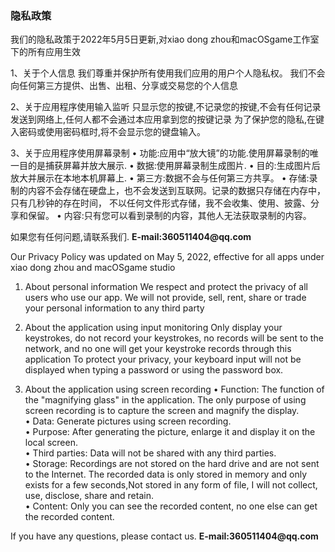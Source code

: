 ### 隐私政策

我们的隐私政策于2022年5月5日更新,对xiao dong zhou和macOSgame工作室下的所有应用生效

1、关于个人信息
我们尊重并保护所有使用我们应用的用户个人隐私权。
我们不会向任何第三方提供、出售、出租、分享或交易您的个人信息

2、关于应用程序使用输入监听
只显示您的按键,不记录您的按键,不会有任何记录发送到网络上,任何人都不会通过本应用拿到您的按键记录
为了保护您的隐私,在键入密码或使用密码框时,将不会显示您的键盘输入。

3、关于应用程序使用屏幕录制
• 功能:应用中“放大镜”的功能.使用屏幕录制的唯一目的是捕获屏幕并放大展示.
• 数据:使用屏幕录制生成图片.
• 目的:生成图片后放大并展示在本地本机屏幕上.
• 第三方:数据不会与任何第三方共享。
• 存储:录制的内容不会存储在硬盘上，也不会发送到互联网。记录的数据只存储在内存中，只有几秒钟的存在时间，
          不以任何文件形式存储，我不会收集、使用、披露、分享和保留。
• 内容:只有您可以看到录制的内容，其他人无法获取录制的内容。

如果您有任何问题,请联系我们. 
__E-mail:360511404@qq.com__

Our Privacy Policy was updated on May 5, 2022, effective for all apps under xiao dong zhou and macOSgame studio

1. About personal information
We respect and protect the privacy of all users who use our app.
We will not provide, sell, rent, share or trade your personal information to any third party

2. About the application using input monitoring
Only display your keystrokes, do not record your keystrokes, no records will be sent to the network, and no one will get your keystroke records through this application
To protect your privacy, your keyboard input will not be displayed when typing a password or using the password box.

3. About the application using screen recording
• Function: The function of the "magnifying glass" in the application. The only purpose of using screen recording is to capture the screen and magnify the display.   
• Data: Generate pictures using screen recording.   
• Purpose: After generating the picture, enlarge it and display it on the local screen.   
• Third parties: Data will not be shared with any third parties.   
• Storage: Recordings are not stored on the hard drive and are not sent to the Internet. The recorded data is only stored in memory and only exists for a few seconds,Not stored in any form of file, I will not collect, use, disclose, share and retain.   
• Content: Only you can see the recorded content, no one else can get the recorded content.    


If you have any questions, please contact us.
__E-mail:360511404@qq.com__

